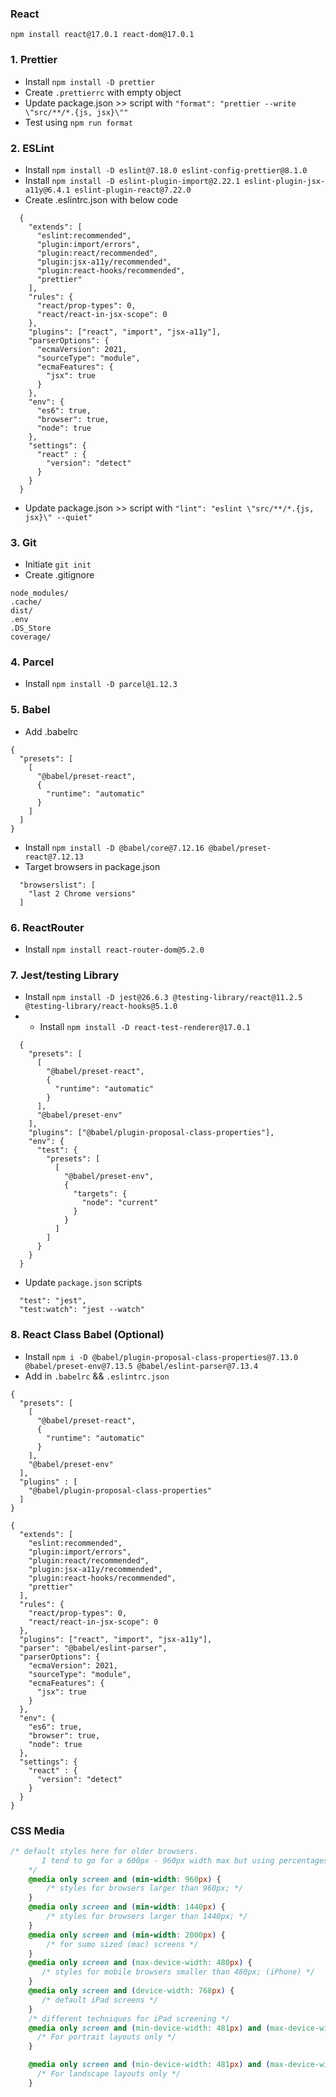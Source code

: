 ### React 
`npm install react@17.0.1 react-dom@17.0.1`

### 1. Prettier

* Install `npm install -D prettier`
* Create `.prettierrc` with empty object
* Update package.json >> script with `"format": "prettier --write \"src/**/*.{js, jsx}\""`
* Test using `npm run format`

### 2. ESLint

* Install `npm install -D eslint@7.18.0 eslint-config-prettier@8.1.0`
* Install `npm install -D eslint-plugin-import@2.22.1 eslint-plugin-jsx-a11y@6.4.1 eslint-plugin-react@7.22.0`
* Create .eslintrc.json with below code
```
  {
    "extends": [
      "eslint:recommended",
      "plugin:import/errors",
      "plugin:react/recommended",
      "plugin:jsx-a11y/recommended",
      "plugin:react-hooks/recommended",
      "prettier"
    ],
    "rules": {
      "react/prop-types": 0,
      "react/react-in-jsx-scope": 0
    },
    "plugins": ["react", "import", "jsx-a11y"],
    "parserOptions": {
      "ecmaVersion": 2021,
      "sourceType": "module",
      "ecmaFeatures": {
        "jsx": true
      }
    },
    "env": {
      "es6": true,
      "browser": true,
      "node": true
    },
    "settings": {
      "react" : {
        "version": "detect"
      }
    }
  }
```
* Update package.json >> script with `"lint": "eslint \"src/**/*.{js, jsx}\" --quiet"`

### 3. Git

* Initiate `git init`
* Create .gitignore

```
node_modules/
.cache/
dist/
.env
.DS_Store
coverage/
```

### 4. Parcel

* Install `npm install -D parcel@1.12.3`

### 5. Babel

* Add .babelrc
```
{
  "presets": [
    [
      "@babel/preset-react",
      {
        "runtime": "automatic"
      }
    ]
  ]
}
```
* Install `npm install -D @babel/core@7.12.16 @babel/preset-react@7.12.13`
* Target browsers in package.json

```
  "browserslist": [
    "last 2 Chrome versions"
  ]
```

### 6. ReactRouter

* Install `npm install react-router-dom@5.2.0`

### 7. Jest/testing Library

* Install `npm install -D jest@26.6.3 @testing-library/react@11.2.5 @testing-library/react-hooks@5.1.0`
* * Install `npm install -D react-test-renderer@17.0.1`

```
  {
    "presets": [
      [
        "@babel/preset-react",
        {
          "runtime": "automatic"
        }
      ],
      "@babel/preset-env"
    ],
    "plugins": ["@babel/plugin-proposal-class-properties"],
    "env": {
      "test": {
        "presets": [
          [
            "@babel/preset-env",
            {
              "targets": {
                "node": "current"
              }
            }
          ]
        ]
      }
    }
  }
```

* Update `package.json` scripts
```
  "test": "jest",
  "test:watch": "jest --watch"
```

### 8. React Class Babel (Optional)

* Install `npm i -D @babel/plugin-proposal-class-properties@7.13.0 @babel/preset-env@7.13.5 @babel/eslint-parser@7.13.4`
* Add in `.babelrc` && `.eslintrc.json`
```
{
  "presets": [
    [
      "@babel/preset-react",
      {
        "runtime": "automatic"
      }
    ],
    "@babel/preset-env"
  ],
  "plugins" : [
    "@babel/plugin-proposal-class-properties"
  ]
}
```

```
{
  "extends": [
    "eslint:recommended",
    "plugin:import/errors",
    "plugin:react/recommended",
    "plugin:jsx-a11y/recommended",
    "plugin:react-hooks/recommended",
    "prettier"
  ],
  "rules": {
    "react/prop-types": 0,
    "react/react-in-jsx-scope": 0
  },
  "plugins": ["react", "import", "jsx-a11y"],
  "parser": "@babel/eslint-parser",
  "parserOptions": {
    "ecmaVersion": 2021,
    "sourceType": "module",
    "ecmaFeatures": {
      "jsx": true
    }
  },
  "env": {
    "es6": true,
    "browser": true,
    "node": true
  },
  "settings": {
    "react" : {
      "version": "detect"
    }
  }
}
```

### CSS Media
```css
/* default styles here for older browsers. 
       I tend to go for a 600px - 960px width max but using percentages
    */
    @media only screen and (min-width: 960px) {
        /* styles for browsers larger than 960px; */
    }
    @media only screen and (min-width: 1440px) {
        /* styles for browsers larger than 1440px; */
    }
    @media only screen and (min-width: 2000px) {
        /* for sumo sized (mac) screens */
    }
    @media only screen and (max-device-width: 480px) {
       /* styles for mobile browsers smaller than 480px; (iPhone) */
    }
    @media only screen and (device-width: 768px) {
       /* default iPad screens */
    }
    /* different techniques for iPad screening */
    @media only screen and (min-device-width: 481px) and (max-device-width: 1024px) and (orientation:portrait) {
      /* For portrait layouts only */
    }

    @media only screen and (min-device-width: 481px) and (max-device-width: 1024px) and (orientation:landscape) {
      /* For landscape layouts only */
    }
```



